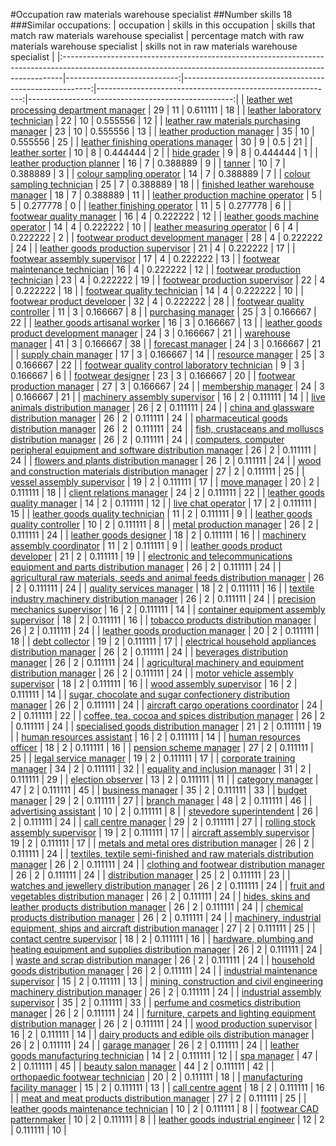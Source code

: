 #Occupation raw materials warehouse specialist
##Number skills 18
###Similar occupations:
| occupation                                                                                                                                                  |   skills in this occupation |   skills that match raw materials warehouse specialist |   percentage match with raw materials warehouse specialist |   skills not in raw materials warehouse specialist |
|:------------------------------------------------------------------------------------------------------------------------------------------------------------|----------------------------:|-------------------------------------------------------:|-----------------------------------------------------------:|---------------------------------------------------:|
| [leather wet processing department manager](leather_wet_processing_department_manager.md)                                                                   |                          29 |                                                     11 |                                                   0.611111 |                                                 18 |
| [leather laboratory technician](leather_laboratory_technician.md)                                                                                           |                          22 |                                                     10 |                                                   0.555556 |                                                 12 |
| [leather raw materials purchasing manager](leather_raw_materials_purchasing_manager.md)                                                                     |                          23 |                                                     10 |                                                   0.555556 |                                                 13 |
| [leather production manager](leather_production_manager.md)                                                                                                 |                          35 |                                                     10 |                                                   0.555556 |                                                 25 |
| [leather finishing operations manager](leather_finishing_operations_manager.md)                                                                             |                          30 |                                                      9 |                                                   0.5      |                                                 21 |
| [leather sorter](leather_sorter.md)                                                                                                                         |                          10 |                                                      8 |                                                   0.444444 |                                                  2 |
| [hide grader](hide_grader.md)                                                                                                                               |                           9 |                                                      8 |                                                   0.444444 |                                                  1 |
| [leather production planner](leather_production_planner.md)                                                                                                 |                          16 |                                                      7 |                                                   0.388889 |                                                  9 |
| [tanner](tanner.md)                                                                                                                                         |                          10 |                                                      7 |                                                   0.388889 |                                                  3 |
| [colour sampling operator](colour_sampling_operator.md)                                                                                                     |                          14 |                                                      7 |                                                   0.388889 |                                                  7 |
| [colour sampling technician](colour_sampling_technician.md)                                                                                                 |                          25 |                                                      7 |                                                   0.388889 |                                                 18 |
| [finished leather warehouse manager](finished_leather_warehouse_manager.md)                                                                                 |                          18 |                                                      7 |                                                   0.388889 |                                                 11 |
| [leather production machine operator](leather_production_machine_operator.md)                                                                               |                           5 |                                                      5 |                                                   0.277778 |                                                  0 |
| [leather finishing operator](leather_finishing_operator.md)                                                                                                 |                          11 |                                                      5 |                                                   0.277778 |                                                  6 |
| [footwear quality manager](footwear_quality_manager.md)                                                                                                     |                          16 |                                                      4 |                                                   0.222222 |                                                 12 |
| [leather goods machine operator](leather_goods_machine_operator.md)                                                                                         |                          14 |                                                      4 |                                                   0.222222 |                                                 10 |
| [leather measuring operator](leather_measuring_operator.md)                                                                                                 |                           6 |                                                      4 |                                                   0.222222 |                                                  2 |
| [footwear product development manager](footwear_product_development_manager.md)                                                                             |                          28 |                                                      4 |                                                   0.222222 |                                                 24 |
| [leather goods production supervisor](leather_goods_production_supervisor.md)                                                                               |                          21 |                                                      4 |                                                   0.222222 |                                                 17 |
| [footwear assembly supervisor](footwear_assembly_supervisor.md)                                                                                             |                          17 |                                                      4 |                                                   0.222222 |                                                 13 |
| [footwear maintenance technician](footwear_maintenance_technician.md)                                                                                       |                          16 |                                                      4 |                                                   0.222222 |                                                 12 |
| [footwear production technician](footwear_production_technician.md)                                                                                         |                          23 |                                                      4 |                                                   0.222222 |                                                 19 |
| [footwear production supervisor](footwear_production_supervisor.md)                                                                                         |                          22 |                                                      4 |                                                   0.222222 |                                                 18 |
| [footwear quality technician](footwear_quality_technician.md)                                                                                               |                          14 |                                                      4 |                                                   0.222222 |                                                 10 |
| [footwear product developer](footwear_product_developer.md)                                                                                                 |                          32 |                                                      4 |                                                   0.222222 |                                                 28 |
| [footwear quality controller](footwear_quality_controller.md)                                                                                               |                          11 |                                                      3 |                                                   0.166667 |                                                  8 |
| [purchasing manager](purchasing_manager.md)                                                                                                                 |                          25 |                                                      3 |                                                   0.166667 |                                                 22 |
| [leather goods artisanal worker](leather_goods_artisanal_worker.md)                                                                                         |                          16 |                                                      3 |                                                   0.166667 |                                                 13 |
| [leather goods product development manager](leather_goods_product_development_manager.md)                                                                   |                          24 |                                                      3 |                                                   0.166667 |                                                 21 |
| [warehouse manager](warehouse_manager.md)                                                                                                                   |                          41 |                                                      3 |                                                   0.166667 |                                                 38 |
| [forecast manager](forecast_manager.md)                                                                                                                     |                          24 |                                                      3 |                                                   0.166667 |                                                 21 |
| [supply chain manager](supply_chain_manager.md)                                                                                                             |                          17 |                                                      3 |                                                   0.166667 |                                                 14 |
| [resource manager](resource_manager.md)                                                                                                                     |                          25 |                                                      3 |                                                   0.166667 |                                                 22 |
| [footwear quality control laboratory technician](footwear_quality_control_laboratory_technician.md)                                                         |                           9 |                                                      3 |                                                   0.166667 |                                                  6 |
| [footwear designer](footwear_designer.md)                                                                                                                   |                          23 |                                                      3 |                                                   0.166667 |                                                 20 |
| [footwear production manager](footwear_production_manager.md)                                                                                               |                          27 |                                                      3 |                                                   0.166667 |                                                 24 |
| [membership manager](membership_manager.md)                                                                                                                 |                          24 |                                                      3 |                                                   0.166667 |                                                 21 |
| [machinery assembly supervisor](machinery_assembly_supervisor.md)                                                                                           |                          16 |                                                      2 |                                                   0.111111 |                                                 14 |
| [live animals distribution manager](live_animals_distribution_manager.md)                                                                                   |                          26 |                                                      2 |                                                   0.111111 |                                                 24 |
| [china and glassware distribution manager](china_and_glassware_distribution_manager.md)                                                                     |                          26 |                                                      2 |                                                   0.111111 |                                                 24 |
| [pharmaceutical goods distribution manager](pharmaceutical_goods_distribution_manager.md)                                                                   |                          26 |                                                      2 |                                                   0.111111 |                                                 24 |
| [fish, crustaceans and molluscs distribution manager](fish,_crustaceans_and_molluscs_distribution_manager.md)                                               |                          26 |                                                      2 |                                                   0.111111 |                                                 24 |
| [computers, computer peripheral equipment and software distribution manager](computers,_computer_peripheral_equipment_and_software_distribution_manager.md) |                          26 |                                                      2 |                                                   0.111111 |                                                 24 |
| [flowers and plants distribution manager](flowers_and_plants_distribution_manager.md)                                                                       |                          26 |                                                      2 |                                                   0.111111 |                                                 24 |
| [wood and construction materials distribution manager](wood_and_construction_materials_distribution_manager.md)                                             |                          27 |                                                      2 |                                                   0.111111 |                                                 25 |
| [vessel assembly supervisor](vessel_assembly_supervisor.md)                                                                                                 |                          19 |                                                      2 |                                                   0.111111 |                                                 17 |
| [move manager](move_manager.md)                                                                                                                             |                          20 |                                                      2 |                                                   0.111111 |                                                 18 |
| [client relations manager](client_relations_manager.md)                                                                                                     |                          24 |                                                      2 |                                                   0.111111 |                                                 22 |
| [leather goods quality manager](leather_goods_quality_manager.md)                                                                                           |                          14 |                                                      2 |                                                   0.111111 |                                                 12 |
| [live chat operator](live_chat_operator.md)                                                                                                                 |                          17 |                                                      2 |                                                   0.111111 |                                                 15 |
| [leather goods quality technician](leather_goods_quality_technician.md)                                                                                     |                          11 |                                                      2 |                                                   0.111111 |                                                  9 |
| [leather goods quality controller](leather_goods_quality_controller.md)                                                                                     |                          10 |                                                      2 |                                                   0.111111 |                                                  8 |
| [metal production manager](metal_production_manager.md)                                                                                                     |                          26 |                                                      2 |                                                   0.111111 |                                                 24 |
| [leather goods designer](leather_goods_designer.md)                                                                                                         |                          18 |                                                      2 |                                                   0.111111 |                                                 16 |
| [machinery assembly coordinator](machinery_assembly_coordinator.md)                                                                                         |                          11 |                                                      2 |                                                   0.111111 |                                                  9 |
| [leather goods product developer](leather_goods_product_developer.md)                                                                                       |                          21 |                                                      2 |                                                   0.111111 |                                                 19 |
| [electronic and telecommunications equipment and parts distribution manager](electronic_and_telecommunications_equipment_and_parts_distribution_manager.md) |                          26 |                                                      2 |                                                   0.111111 |                                                 24 |
| [agricultural raw materials, seeds and animal feeds distribution manager](agricultural_raw_materials,_seeds_and_animal_feeds_distribution_manager.md)       |                          26 |                                                      2 |                                                   0.111111 |                                                 24 |
| [quality services manager](quality_services_manager.md)                                                                                                     |                          18 |                                                      2 |                                                   0.111111 |                                                 16 |
| [textile industry machinery distribution manager](textile_industry_machinery_distribution_manager.md)                                                       |                          26 |                                                      2 |                                                   0.111111 |                                                 24 |
| [precision mechanics supervisor](precision_mechanics_supervisor.md)                                                                                         |                          16 |                                                      2 |                                                   0.111111 |                                                 14 |
| [container equipment assembly supervisor](container_equipment_assembly_supervisor.md)                                                                       |                          18 |                                                      2 |                                                   0.111111 |                                                 16 |
| [tobacco products distribution manager](tobacco_products_distribution_manager.md)                                                                           |                          26 |                                                      2 |                                                   0.111111 |                                                 24 |
| [leather goods production manager](leather_goods_production_manager.md)                                                                                     |                          20 |                                                      2 |                                                   0.111111 |                                                 18 |
| [debt collector](debt_collector.md)                                                                                                                         |                          19 |                                                      2 |                                                   0.111111 |                                                 17 |
| [electrical household appliances distribution manager](electrical_household_appliances_distribution_manager.md)                                             |                          26 |                                                      2 |                                                   0.111111 |                                                 24 |
| [beverages distribution manager](beverages_distribution_manager.md)                                                                                         |                          26 |                                                      2 |                                                   0.111111 |                                                 24 |
| [agricultural machinery and equipment distribution manager](agricultural_machinery_and_equipment_distribution_manager.md)                                   |                          26 |                                                      2 |                                                   0.111111 |                                                 24 |
| [motor vehicle assembly supervisor](motor_vehicle_assembly_supervisor.md)                                                                                   |                          18 |                                                      2 |                                                   0.111111 |                                                 16 |
| [wood assembly supervisor](wood_assembly_supervisor.md)                                                                                                     |                          16 |                                                      2 |                                                   0.111111 |                                                 14 |
| [sugar, chocolate and sugar confectionery distribution manager](sugar,_chocolate_and_sugar_confectionery_distribution_manager.md)                           |                          26 |                                                      2 |                                                   0.111111 |                                                 24 |
| [aircraft cargo operations coordinator](aircraft_cargo_operations_coordinator.md)                                                                           |                          24 |                                                      2 |                                                   0.111111 |                                                 22 |
| [coffee, tea, cocoa and spices distribution manager](coffee,_tea,_cocoa_and_spices_distribution_manager.md)                                                 |                          26 |                                                      2 |                                                   0.111111 |                                                 24 |
| [specialised goods distribution manager](specialised_goods_distribution_manager.md)                                                                         |                          21 |                                                      2 |                                                   0.111111 |                                                 19 |
| [human resources assistant](human_resources_assistant.md)                                                                                                   |                          16 |                                                      2 |                                                   0.111111 |                                                 14 |
| [human resources officer](human_resources_officer.md)                                                                                                       |                          18 |                                                      2 |                                                   0.111111 |                                                 16 |
| [pension scheme manager](pension_scheme_manager.md)                                                                                                         |                          27 |                                                      2 |                                                   0.111111 |                                                 25 |
| [legal service manager](legal_service_manager.md)                                                                                                           |                          19 |                                                      2 |                                                   0.111111 |                                                 17 |
| [corporate training manager](corporate_training_manager.md)                                                                                                 |                          34 |                                                      2 |                                                   0.111111 |                                                 32 |
| [equality and inclusion manager](equality_and_inclusion_manager.md)                                                                                         |                          31 |                                                      2 |                                                   0.111111 |                                                 29 |
| [election observer](election_observer.md)                                                                                                                   |                          13 |                                                      2 |                                                   0.111111 |                                                 11 |
| [category manager](category_manager.md)                                                                                                                     |                          47 |                                                      2 |                                                   0.111111 |                                                 45 |
| [business manager](business_manager.md)                                                                                                                     |                          35 |                                                      2 |                                                   0.111111 |                                                 33 |
| [budget manager](budget_manager.md)                                                                                                                         |                          29 |                                                      2 |                                                   0.111111 |                                                 27 |
| [branch manager](branch_manager.md)                                                                                                                         |                          48 |                                                      2 |                                                   0.111111 |                                                 46 |
| [advertising assistant](advertising_assistant.md)                                                                                                           |                          10 |                                                      2 |                                                   0.111111 |                                                  8 |
| [stevedore superintendent](stevedore_superintendent.md)                                                                                                     |                          26 |                                                      2 |                                                   0.111111 |                                                 24 |
| [call centre manager](call_centre_manager.md)                                                                                                               |                          29 |                                                      2 |                                                   0.111111 |                                                 27 |
| [rolling stock assembly supervisor](rolling_stock_assembly_supervisor.md)                                                                                   |                          19 |                                                      2 |                                                   0.111111 |                                                 17 |
| [aircraft assembly supervisor](aircraft_assembly_supervisor.md)                                                                                             |                          19 |                                                      2 |                                                   0.111111 |                                                 17 |
| [metals and metal ores distribution manager](metals_and_metal_ores_distribution_manager.md)                                                                 |                          26 |                                                      2 |                                                   0.111111 |                                                 24 |
| [textiles, textile semi-finished and raw materials distribution manager](textiles,_textile_semi-finished_and_raw_materials_distribution_manager.md)         |                          26 |                                                      2 |                                                   0.111111 |                                                 24 |
| [clothing and footwear distribution manager](clothing_and_footwear_distribution_manager.md)                                                                 |                          26 |                                                      2 |                                                   0.111111 |                                                 24 |
| [distribution manager](distribution_manager.md)                                                                                                             |                          25 |                                                      2 |                                                   0.111111 |                                                 23 |
| [watches and jewellery distribution manager](watches_and_jewellery_distribution_manager.md)                                                                 |                          26 |                                                      2 |                                                   0.111111 |                                                 24 |
| [fruit and vegetables distribution manager](fruit_and_vegetables_distribution_manager.md)                                                                   |                          26 |                                                      2 |                                                   0.111111 |                                                 24 |
| [hides, skins and leather products distribution manager](hides,_skins_and_leather_products_distribution_manager.md)                                         |                          26 |                                                      2 |                                                   0.111111 |                                                 24 |
| [chemical products distribution manager](chemical_products_distribution_manager.md)                                                                         |                          26 |                                                      2 |                                                   0.111111 |                                                 24 |
| [machinery, industrial equipment, ships and aircraft distribution manager](machinery,_industrial_equipment,_ships_and_aircraft_distribution_manager.md)     |                          27 |                                                      2 |                                                   0.111111 |                                                 25 |
| [contact centre supervisor](contact_centre_supervisor.md)                                                                                                   |                          18 |                                                      2 |                                                   0.111111 |                                                 16 |
| [hardware, plumbing and heating equipment and supplies distribution manager](hardware,_plumbing_and_heating_equipment_and_supplies_distribution_manager.md) |                          26 |                                                      2 |                                                   0.111111 |                                                 24 |
| [waste and scrap distribution manager](waste_and_scrap_distribution_manager.md)                                                                             |                          26 |                                                      2 |                                                   0.111111 |                                                 24 |
| [household goods distribution manager](household_goods_distribution_manager.md)                                                                             |                          26 |                                                      2 |                                                   0.111111 |                                                 24 |
| [industrial maintenance supervisor](industrial_maintenance_supervisor.md)                                                                                   |                          15 |                                                      2 |                                                   0.111111 |                                                 13 |
| [mining, construction and civil engineering machinery distribution manager](mining,_construction_and_civil_engineering_machinery_distribution_manager.md)   |                          26 |                                                      2 |                                                   0.111111 |                                                 24 |
| [industrial assembly supervisor](industrial_assembly_supervisor.md)                                                                                         |                          35 |                                                      2 |                                                   0.111111 |                                                 33 |
| [perfume and cosmetics distribution manager](perfume_and_cosmetics_distribution_manager.md)                                                                 |                          26 |                                                      2 |                                                   0.111111 |                                                 24 |
| [furniture, carpets and lighting equipment distribution manager](furniture,_carpets_and_lighting_equipment_distribution_manager.md)                         |                          26 |                                                      2 |                                                   0.111111 |                                                 24 |
| [wood production supervisor](wood_production_supervisor.md)                                                                                                 |                          16 |                                                      2 |                                                   0.111111 |                                                 14 |
| [dairy products and edible oils distribution manager](dairy_products_and_edible_oils_distribution_manager.md)                                               |                          26 |                                                      2 |                                                   0.111111 |                                                 24 |
| [garage manager](garage_manager.md)                                                                                                                         |                          26 |                                                      2 |                                                   0.111111 |                                                 24 |
| [leather goods manufacturing technician](leather_goods_manufacturing_technician.md)                                                                         |                          14 |                                                      2 |                                                   0.111111 |                                                 12 |
| [spa manager](spa_manager.md)                                                                                                                               |                          47 |                                                      2 |                                                   0.111111 |                                                 45 |
| [beauty salon manager](beauty_salon_manager.md)                                                                                                             |                          44 |                                                      2 |                                                   0.111111 |                                                 42 |
| [orthopaedic footwear technician](orthopaedic_footwear_technician.md)                                                                                       |                          20 |                                                      2 |                                                   0.111111 |                                                 18 |
| [manufacturing facility manager](manufacturing_facility_manager.md)                                                                                         |                          15 |                                                      2 |                                                   0.111111 |                                                 13 |
| [call centre agent](call_centre_agent.md)                                                                                                                   |                          18 |                                                      2 |                                                   0.111111 |                                                 16 |
| [meat and meat products distribution manager](meat_and_meat_products_distribution_manager.md)                                                               |                          27 |                                                      2 |                                                   0.111111 |                                                 25 |
| [leather goods maintenance technician](leather_goods_maintenance_technician.md)                                                                             |                          10 |                                                      2 |                                                   0.111111 |                                                  8 |
| [footwear CAD patternmaker](footwear_CAD_patternmaker.md)                                                                                                   |                          10 |                                                      2 |                                                   0.111111 |                                                  8 |
| [leather goods industrial engineer](leather_goods_industrial_engineer.md)                                                                                   |                          12 |                                                      2 |                                                   0.111111 |                                                 10 |
